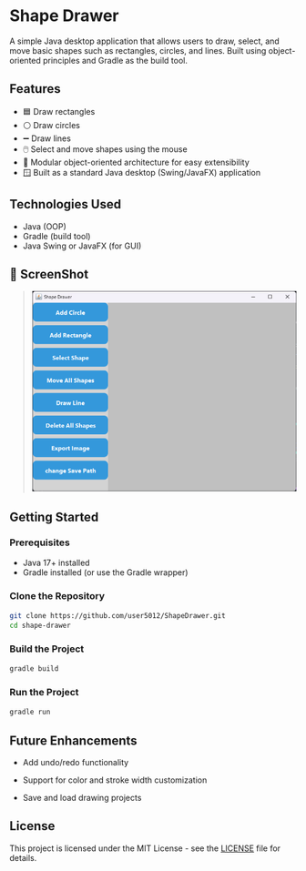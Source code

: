# Shape Drawer

A simple Java desktop application that allows users to draw, select, and move basic shapes such as rectangles, circles, and lines. Built using object-oriented principles and Gradle as the build tool.

## Features

- 🟦 Draw rectangles
- ⚪ Draw circles
- ➖ Draw lines
- 🖱️ Select and move shapes using the mouse
- 🧱 Modular object-oriented architecture for easy extensibility
- 🪟 Built as a standard Java desktop (Swing/JavaFX) application

## Technologies Used

- Java (OOP)
- Gradle (build tool)
- Java Swing or JavaFX (for GUI)

## 📸 ScreenShot
>
> ![App ScreenShot](./app/src/resources/images/ScreenShot.png)

## Getting Started

### Prerequisites

- Java 17+ installed
- Gradle installed (or use the Gradle wrapper)

### Clone the Repository

```bash
git clone https://github.com/user5012/ShapeDrawer.git
cd shape-drawer
```

### Build the Project

```bash
gradle build
```

### Run the Project

```bash
gradle run
```

## Future Enhancements

- Add undo/redo functionality

- Support for color and stroke width customization

- Save and load drawing projects

## License

This project is licensed under the MIT License - see the [LICENSE](LICENSE) file for details.
